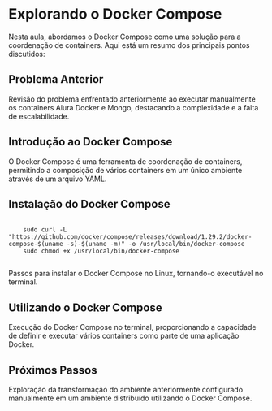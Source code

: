 <!DOCTYPE html>
<html lang="en">
<head>
  <meta charset="UTF-8">
  <meta name="viewport" content="width=device-width, initial-scale=1.0">

  <title>Resumo da Aula - Docker Compose</title>
</head>
<body>

  <h1>Explorando o Docker Compose</h1>

  <p>Nesta aula, abordamos o Docker Compose como uma solução para a coordenação de containers. Aqui está um resumo dos principais pontos discutidos:</p>

  <h2>Problema Anterior</h2>

  <p>Revisão do problema enfrentado anteriormente ao executar manualmente os containers Alura Docker e Mongo, destacando a complexidade e a falta de escalabilidade.</p>

  <h2>Introdução ao Docker Compose</h2>

  <p>O Docker Compose é uma ferramenta de coordenação de containers, permitindo a composição de vários containers em um único ambiente através de um arquivo YAML.</p>

  <h2>Instalação do Docker Compose</h2>

  <pre><code>
    sudo curl -L "https://github.com/docker/compose/releases/download/1.29.2/docker-compose-$(uname -s)-$(uname -m)" -o /usr/local/bin/docker-compose
    sudo chmod +x /usr/local/bin/docker-compose
  </code></pre>

  <p>Passos para instalar o Docker Compose no Linux, tornando-o executável no terminal.</p>

  <h2>Utilizando o Docker Compose</h2>

  <p>Execução do Docker Compose no terminal, proporcionando a capacidade de definir e executar vários containers como parte de uma aplicação Docker.</p>

  <h2>Próximos Passos</h2>

  <p>Exploração da transformação do ambiente anteriormente configurado manualmente em um ambiente distribuído utilizando o Docker Compose.</p>

</body>
</html>
